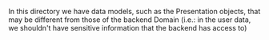 In this directory we have data models, such as the Presentation objects, that may be different from those of the backend Domain (i.e.: in the user data, we shouldn't have sensitive information that the backend has access to)